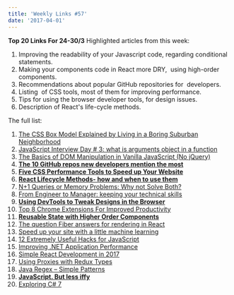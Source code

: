 ```yaml
---
title: 'Weekly Links #57'
date: '2017-04-01'
---
```


**Top 20 Links For 24-30/3** Highlighted articles from this week:

1.  Improving the readability of your Javascript code, regarding conditional statements.
2.  Making your components code in React more DRY,  using high-order components.
3.  Recommendations about popular GitHub repositories for  developers.
4.  Listing  of CSS tools, most of them for improving performance.
5.  Tips for using the browser developer tools, for design issues.
6.  Description of React's life-cycle methods.

The full list:

1.  [The CSS Box Model Explained by Living in a Boring Suburban Neighborhood](https://medium.freecodecamp.com/css-box-model-explained-by-living-in-a-boring-suburban-neighborhood-9a9e692773c1)
2.  [JavaScript Interview Day # 3: what is arguments object in a function](https://debugmode.net/2017/03/28/javascript-interview-day-3-what-is-arguments-object-in-a-function/)
3.  [The Basics of DOM Manipulation in Vanilla JavaScript (No jQuery)](https://www.sitepoint.com/dom-manipulation-vanilla-javascript-no-jquery/)
4.  **[The 10 GitHub repos new developers mention the most](https://medium.freecodecamp.com/the-10-github-repos-people-mention-the-most-in-freecodecamps-main-chat-room-189750600fa4)**
5.  **[Five CSS Performance Tools to Speed up Your Website](https://www.sitepoint.com/five-css-performance-tools-speed-website/)**
6.  **[React Lifecycle Methods- how and when to use them](https://engineering.musefind.com/react-lifecycle-methods-how-and-when-to-use-them-2111a1b692b1)**
7.  [N+1 Queries or Memory Problems: Why not Solve Both?](https://blog.heroku.com/solving-n-plus-one-queries)
8.  [From Engineer to Manager: keeping your technical skills](https://hackernoon.com/from-engineer-to-manager-keeping-your-technical-skills-40579cc8ea00)
9.  **[Using DevTools to Tweak Designs in the Browser](https://css-tricks.com/using-devtools-tweak-designs-browser/)**
10. [Top 8 Chrome Extensions For Improved Productivity](https://blog.newtonhq.com/top-8-chrome-extensions-for-improved-productivity-9d39032ca8bb)
11. **[Reusable State with Higher Order Components](https://daveceddia.com/extract-state-with-higher-order-components/)**
12. [The question Fiber answers for rendering in React](https://orlandohamsho.com/2017/03/26/the-question-fiber-answers-for-rendering-in-react/)
13. [Speed up your site with a little machine learning](https://hackernoon.com/speed-up-your-site-with-a-little-machine-learning-fa9eb7c86dbb)
14. [12 Extremely Useful Hacks for JavaScript](https://hackernoon.com/12-extremely-useful-hacks-for-javascript-278567de2706)
15. [Improving .NET Application Performance](http://www.daedtech.com/improving-net-application-performance/)
16. [Simple React Development in 2017](https://hackernoon.com/simple-react-development-in-2017-113bd563691f)
17. [Using Proxies with Redux Types](https://reactjsnews.com/proxies-with-redux-types)
18. [Java Regex – Simple Patterns](http://www.novixys.com/blog/java-regex-simple-patterns/)
19. **[JavaScript. But less iffy](http://jrsinclair.com/articles/2017/javascript-but-less-iffy/)**
20. [Exploring C# 7](http://davidpine.net/blog/exploring-csharp-seven/)
